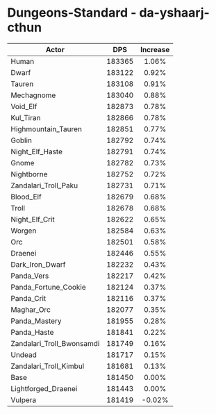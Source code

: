 # Dungeons-Standard - da-yshaarj-cthun
| Actor | DPS | Increase |
|---|:---:|:---:|
|Human|183365|1.06%|
|Dwarf|183122|0.92%|
|Tauren|183108|0.91%|
|Mechagnome|183040|0.88%|
|Void_Elf|182873|0.78%|
|Kul_Tiran|182866|0.78%|
|Highmountain_Tauren|182851|0.77%|
|Goblin|182792|0.74%|
|Night_Elf_Haste|182791|0.74%|
|Gnome|182782|0.73%|
|Nightborne|182752|0.72%|
|Zandalari_Troll_Paku|182731|0.71%|
|Blood_Elf|182679|0.68%|
|Troll|182678|0.68%|
|Night_Elf_Crit|182622|0.65%|
|Worgen|182584|0.63%|
|Orc|182501|0.58%|
|Draenei|182446|0.55%|
|Dark_Iron_Dwarf|182232|0.43%|
|Panda_Vers|182217|0.42%|
|Panda_Fortune_Cookie|182124|0.37%|
|Panda_Crit|182116|0.37%|
|Maghar_Orc|182077|0.35%|
|Panda_Mastery|181955|0.28%|
|Panda_Haste|181841|0.22%|
|Zandalari_Troll_Bwonsamdi|181749|0.16%|
|Undead|181717|0.15%|
|Zandalari_Troll_Kimbul|181681|0.13%|
|Base|181450|0.00%|
|Lightforged_Draenei|181443|0.00%|
|Vulpera|181419|-0.02%|
